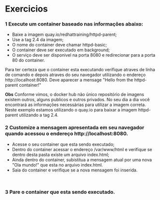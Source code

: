 # Exercicios

### 1 Execute um container baseado nas informações abaixo:
* Baixe a imagem quay.io/redhattraining/httpd-parent;
* Use a tag 2.4 da imagem;
* O nome do container deve chamar httpd-basic;
* O container deve ser executado em background;
* O serviço deve ser disponivel na porta 8080 e redirecionar para a porta 80 do container.

Para ter certeza que o container esta executando verifique atraves de linha de comando e depois atraves do seu navegador utilizando o endereço http://localhost:8080. Deve aparecer a mensage "Hello from the httpd-parent container!"

**Obs**
Conforme vimos, o docker hub não único repositório de imagens existem outros, alguns publicos e outros privados. No seu dia a dia você encontrará as informações necessárias para utilizar a imagem correta. Neste exemplo estamos utilizando o quay.io para baixar a imagem httpd-parent utilizando a tag 2.4.
</br>

### 2 Customize a mensagem apresentada em seu navegador quando acessou o endereço http://localhost:8080.

* Acesse o seu container que esta sendo executado;
* Dentro do container acessar o endereço /var/www/html e verifique se dentro desta pasta existe um arquivo index.html;
* Ainda dentro do container, subistitua a mensagem atual por uma nova "Ola mundo!" que esta no arquivo index.html.
* Saia do container e verifique se a nova mensagem foi inserida. 
</br>

### 3 Pare o container que esta sendo executado.
